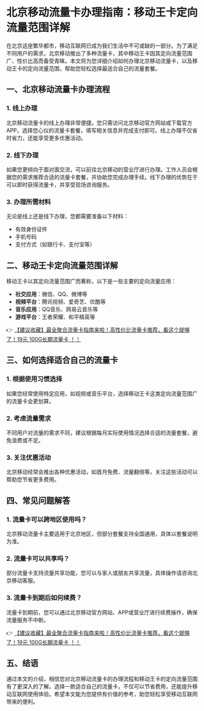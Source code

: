 # 北京移动流量卡办理指南：移动王卡定向流量范围详解

在北京这座繁华都市，移动互联网已成为我们生活中不可或缺的一部分。为了满足不同用户的需求，北京移动推出了多种流量卡，其中移动王卡因其定向流量范围广、性价比高而备受青睐。本文将为您详细介绍如何办理北京移动流量卡，以及移动王卡的定向流量范围，帮助您轻松选择最适合自己的流量套餐。

## 一、北京移动流量卡办理流程

### 1. 线上办理
北京移动流量卡的线上办理非常便捷。您只需访问北京移动官方网站或下载官方APP，选择您心仪的流量卡套餐，填写相关信息并完成支付即可。线上办理不仅省时省力，还能享受更多优惠活动。

### 2. 线下办理
如果您更倾向于面对面交流，可以前往北京移动的营业厅进行办理。工作人员会根据您的需求推荐合适的流量卡套餐，并协助您完成办理手续。线下办理的优势在于可以即时获得流量卡，并享受现场咨询服务。

### 3. 办理所需材料
无论是线上还是线下办理，您都需要准备以下材料：
- 有效身份证件
- 手机号码
- 支付方式（如银行卡、支付宝等）

## 二、移动王卡定向流量范围详解

移动王卡以其定向流量范围广而著称，以下是一些主要的定向流量应用：
- **社交应用**：微信、QQ、微博等
- **视频平台**：腾讯视频、爱奇艺、优酷等
- **音乐应用**：QQ音乐、网易云音乐等
- **游戏平台**：王者荣耀、和平精英等

👉 [【建议收藏】最全聚合流量卡指南来啦！高性价比流量卡推荐，看这个就够了！19元 100G长期流量卡 ！！](https://bit.ly/Liuliangka)

## 三、如何选择适合自己的流量卡

### 1. 根据使用习惯选择
如果您经常使用特定应用，如视频或音乐平台，选择移动王卡这类定向流量范围广的流量卡会更划算。

### 2. 考虑流量需求
不同用户对流量的需求不同，建议根据每月实际使用情况选择合适的流量套餐，避免浪费或不足。

### 3. 关注优惠活动
北京移动经常会推出各种优惠活动，如首月免费、流量翻倍等，关注这些活动可以帮助您节省更多费用。

## 四、常见问题解答

### 1. 流量卡可以跨地区使用吗？
北京移动流量卡主要适用于北京地区，但部分套餐支持全国通用，具体以套餐说明为准。

### 2. 流量卡可以共享吗？
部分流量卡支持流量共享功能，您可以与家人或朋友共享流量，具体操作请咨询北京移动客服。

### 3. 流量卡到期后如何续费？
流量卡到期前，您可以通过北京移动官方网站、APP或营业厅进行续费操作，确保流量服务不中断。

👉 [【建议收藏】最全聚合流量卡指南来啦！高性价比流量卡推荐，看这个就够了！19元 100G长期流量卡 ！！](https://bit.ly/Liuliangka)

## 五、结语

通过本文的介绍，相信您对北京移动流量卡的办理流程和移动王卡的定向流量范围有了更深入的了解。选择一款适合自己的流量卡，不仅可以节省费用，还能提升移动互联网使用体验。希望本文能为您提供有价值的参考，助您轻松享受移动互联网带来的便利。